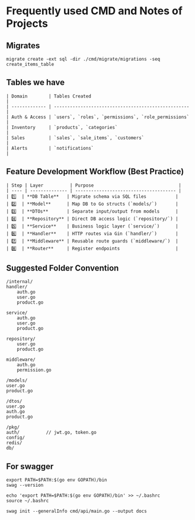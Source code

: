 # Frequently used CMD and Notes of Projects

## Migrates

    migrate create -ext sql -dir ./cmd/migrate/migrations -seq create_items_table

## Tables we have

    | Domain        | Tables Created                                      |
    | ------------- | --------------------------------------------------- |
    | Auth & Access | `users`, `roles`, `permissions`, `role_permissions` |
    | Inventory     | `products`, `categories`                            |
    | Sales         | `sales`, `sale_items`, `customers`                  |
    | Alerts        | `notifications`                                     |

## Feature Development Workflow (Best Practice)

    | Step | Layer          | Purpose                                |
    | ---- | -------------- | -------------------------------------- |
    | 1️⃣  | **DB Table**   | Migrate schema via SQL files           |
    | 2️⃣  | **Model**      | Map DB to Go structs (`models/`)       |
    | 3️⃣  | **DTOs**       | Separate input/output from models      |
    | 4️⃣  | **Repository** | Direct DB access logic (`repository/`) |
    | 5️⃣  | **Service**    | Business logic layer (`service/`)      |
    | 6️⃣  | **Handler**    | HTTP routes via Gin (`handler/`)       |
    | 7️⃣  | **Middleware** | Reusable route guards (`middleware/`)  |
    | 8️⃣  | **Router**     | Register endpoints                     |

## Suggested Folder Convention

    /internal/
    handler/
        auth.go
        user.go
        product.go

    service/
        auth.go
        user.go
        product.go

    repository/
        user.go
        product.go

    middleware/
        auth.go
        permission.go

    /models/
    user.go
    product.go

    /dtos/
    user.go
    auth.go
    product.go

    /pkg/
    auth/          // jwt.go, token.go
    config/
    redis/
    db/

## For swagger

    export PATH=$PATH:$(go env GOPATH)/bin
    swag --version

    echo 'export PATH=$PATH:$(go env GOPATH)/bin' >> ~/.bashrc
    source ~/.bashrc

    swag init --generalInfo cmd/api/main.go --output docs
